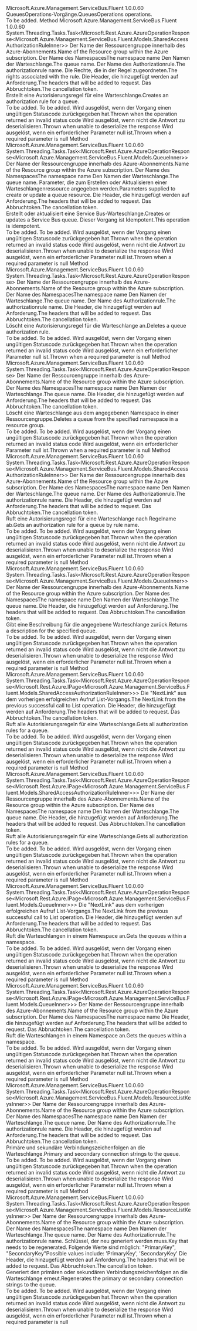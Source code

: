 <Type Name="IQueuesOperations" FullName="Microsoft.Azure.Management.ServiceBus.Fluent.IQueuesOperations">
  <TypeSignature Language="C#" Value="public interface IQueuesOperations" />
  <TypeSignature Language="ILAsm" Value=".class public interface auto ansi abstract IQueuesOperations" />
  <TypeSignature Language="DocId" Value="T:Microsoft.Azure.Management.ServiceBus.Fluent.IQueuesOperations" />
  <TypeSignature Language="VB.NET" Value="Public Interface IQueuesOperations" />
  <TypeSignature Language="F#" Value="type IQueuesOperations = interface" />
  <AssemblyInfo>
    <AssemblyName>Microsoft.Azure.Management.ServiceBus.Fluent</AssemblyName>
    <AssemblyVersion>1.0.0.60</AssemblyVersion>
  </AssemblyInfo>
  <Interfaces />
  <Docs>
    <summary>
            <span data-ttu-id="90885-101">QueuesOperations-Vorgänge.</span><span class="sxs-lookup"><span data-stu-id="90885-101">QueuesOperations operations.</span></span>
            </summary>
    <remarks>To be added.</remarks>
  </Docs>
  <Members>
    <Member MemberName="CreateOrUpdateAuthorizationRuleWithHttpMessagesAsync">
      <MemberSignature Language="C#" Value="public System.Threading.Tasks.Task&lt;Microsoft.Rest.Azure.AzureOperationResponse&lt;Microsoft.Azure.Management.ServiceBus.Fluent.Models.SharedAccessAuthorizationRuleInner&gt;&gt; CreateOrUpdateAuthorizationRuleWithHttpMessagesAsync (string resourceGroupName, string namespaceName, string queueName, string authorizationRuleName, System.Collections.Generic.IList&lt;Nullable&lt;Microsoft.Azure.Management.ServiceBus.Fluent.Models.AccessRights&gt;&gt; rights, System.Collections.Generic.Dictionary&lt;string,System.Collections.Generic.List&lt;string&gt;&gt; customHeaders = null, System.Threading.CancellationToken cancellationToken = null);" />
      <MemberSignature Language="ILAsm" Value=".method public hidebysig newslot virtual instance class System.Threading.Tasks.Task`1&lt;class Microsoft.Rest.Azure.AzureOperationResponse`1&lt;class Microsoft.Azure.Management.ServiceBus.Fluent.Models.SharedAccessAuthorizationRuleInner&gt;&gt; CreateOrUpdateAuthorizationRuleWithHttpMessagesAsync(string resourceGroupName, string namespaceName, string queueName, string authorizationRuleName, class System.Collections.Generic.IList`1&lt;valuetype System.Nullable`1&lt;valuetype Microsoft.Azure.Management.ServiceBus.Fluent.Models.AccessRights&gt;&gt; rights, class System.Collections.Generic.Dictionary`2&lt;string, class System.Collections.Generic.List`1&lt;string&gt;&gt; customHeaders, valuetype System.Threading.CancellationToken cancellationToken) cil managed" />
      <MemberSignature Language="DocId" Value="M:Microsoft.Azure.Management.ServiceBus.Fluent.IQueuesOperations.CreateOrUpdateAuthorizationRuleWithHttpMessagesAsync(System.String,System.String,System.String,System.String,System.Collections.Generic.IList{System.Nullable{Microsoft.Azure.Management.ServiceBus.Fluent.Models.AccessRights}},System.Collections.Generic.Dictionary{System.String,System.Collections.Generic.List{System.String}},System.Threading.CancellationToken)" />
      <MemberSignature Language="F#" Value="abstract member CreateOrUpdateAuthorizationRuleWithHttpMessagesAsync : string * string * string * string * System.Collections.Generic.IList&lt;Nullable&lt;Microsoft.Azure.Management.ServiceBus.Fluent.Models.AccessRights&gt;&gt; * System.Collections.Generic.Dictionary&lt;string, System.Collections.Generic.List&lt;string&gt;&gt; * System.Threading.CancellationToken -&gt; System.Threading.Tasks.Task&lt;Microsoft.Rest.Azure.AzureOperationResponse&lt;Microsoft.Azure.Management.ServiceBus.Fluent.Models.SharedAccessAuthorizationRuleInner&gt;&gt;" Usage="iQueuesOperations.CreateOrUpdateAuthorizationRuleWithHttpMessagesAsync (resourceGroupName, namespaceName, queueName, authorizationRuleName, rights, customHeaders, cancellationToken)" />
      <MemberType>Method</MemberType>
      <AssemblyInfo>
        <AssemblyName>Microsoft.Azure.Management.ServiceBus.Fluent</AssemblyName>
        <AssemblyVersion>1.0.0.60</AssemblyVersion>
      </AssemblyInfo>
      <ReturnValue>
        <ReturnType>System.Threading.Tasks.Task&lt;Microsoft.Rest.Azure.AzureOperationResponse&lt;Microsoft.Azure.Management.ServiceBus.Fluent.Models.SharedAccessAuthorizationRuleInner&gt;&gt;</ReturnType>
      </ReturnValue>
      <Parameters>
        <Parameter Name="resourceGroupName" Type="System.String" />
        <Parameter Name="namespaceName" Type="System.String" />
        <Parameter Name="queueName" Type="System.String" />
        <Parameter Name="authorizationRuleName" Type="System.String" />
        <Parameter Name="rights" Type="System.Collections.Generic.IList&lt;System.Nullable&lt;Microsoft.Azure.Management.ServiceBus.Fluent.Models.AccessRights&gt;&gt;" />
        <Parameter Name="customHeaders" Type="System.Collections.Generic.Dictionary&lt;System.String,System.Collections.Generic.List&lt;System.String&gt;&gt;" />
        <Parameter Name="cancellationToken" Type="System.Threading.CancellationToken" />
      </Parameters>
      <Docs>
        <param name="resourceGroupName">
            <span data-ttu-id="90885-102">Der Name der Ressourcengruppe innerhalb des Azure-Abonnements.</span><span class="sxs-lookup"><span data-stu-id="90885-102">Name of the Resource group within the Azure subscription.</span></span>
            </param>
        <param name="namespaceName">
            <span data-ttu-id="90885-103">Der Name des Namespaces</span><span class="sxs-lookup"><span data-stu-id="90885-103">The namespace name</span></span>
            </param>
        <param name="queueName">
            <span data-ttu-id="90885-104">Den Namen der Warteschlange.</span><span class="sxs-lookup"><span data-stu-id="90885-104">The queue name.</span></span>
            </param>
        <param name="authorizationRuleName">
            <span data-ttu-id="90885-105">Der Name des Authorizationrule.</span><span class="sxs-lookup"><span data-stu-id="90885-105">The authorizationrule name.</span></span>
            </param>
        <param name="rights">
            <span data-ttu-id="90885-106">Die Rechte, die in der Regel zugeordneten.</span><span class="sxs-lookup"><span data-stu-id="90885-106">The rights associated with the rule.</span></span>
            </param>
        <param name="customHeaders">
            <span data-ttu-id="90885-107">Die Header, die hinzugefügt werden auf Anforderung.</span><span class="sxs-lookup"><span data-stu-id="90885-107">The headers that will be added to request.</span></span>
            </param>
        <param name="cancellationToken">
            <span data-ttu-id="90885-108">Das Abbruchtoken.</span><span class="sxs-lookup"><span data-stu-id="90885-108">The cancellation token.</span></span>
            </param>
        <summary>
            <span data-ttu-id="90885-109">Erstellt eine Autorisierungsregel für eine Warteschlange.</span><span class="sxs-lookup"><span data-stu-id="90885-109">Creates an authorization rule for a queue.</span></span>
            </summary>
        <returns>To be added.</returns>
        <remarks>To be added.</remarks>
        <exception cref="T:Microsoft.Rest.Azure.CloudException">
            <span data-ttu-id="90885-110">Wird ausgelöst, wenn der Vorgang einen ungültigen Statuscode zurückgegeben hat.</span><span class="sxs-lookup"><span data-stu-id="90885-110">Thrown when the operation returned an invalid status code</span></span>
            </exception>
        <exception cref="T:Microsoft.Rest.SerializationException">
            <span data-ttu-id="90885-111">Wird ausgelöst, wenn nicht die Antwort zu deserialisieren.</span><span class="sxs-lookup"><span data-stu-id="90885-111">Thrown when unable to deserialize the response</span></span>
            </exception>
        <exception cref="T:Microsoft.Rest.ValidationException">
            <span data-ttu-id="90885-112">Wird ausgelöst, wenn ein erforderlicher Parameter null ist.</span><span class="sxs-lookup"><span data-stu-id="90885-112">Thrown when a required parameter is null</span></span>
            </exception>
      </Docs>
    </Member>
    <Member MemberName="CreateOrUpdateWithHttpMessagesAsync">
      <MemberSignature Language="C#" Value="public System.Threading.Tasks.Task&lt;Microsoft.Rest.Azure.AzureOperationResponse&lt;Microsoft.Azure.Management.ServiceBus.Fluent.Models.QueueInner&gt;&gt; CreateOrUpdateWithHttpMessagesAsync (string resourceGroupName, string namespaceName, string queueName, Microsoft.Azure.Management.ServiceBus.Fluent.Models.QueueInner parameters, System.Collections.Generic.Dictionary&lt;string,System.Collections.Generic.List&lt;string&gt;&gt; customHeaders = null, System.Threading.CancellationToken cancellationToken = null);" />
      <MemberSignature Language="ILAsm" Value=".method public hidebysig newslot virtual instance class System.Threading.Tasks.Task`1&lt;class Microsoft.Rest.Azure.AzureOperationResponse`1&lt;class Microsoft.Azure.Management.ServiceBus.Fluent.Models.QueueInner&gt;&gt; CreateOrUpdateWithHttpMessagesAsync(string resourceGroupName, string namespaceName, string queueName, class Microsoft.Azure.Management.ServiceBus.Fluent.Models.QueueInner parameters, class System.Collections.Generic.Dictionary`2&lt;string, class System.Collections.Generic.List`1&lt;string&gt;&gt; customHeaders, valuetype System.Threading.CancellationToken cancellationToken) cil managed" />
      <MemberSignature Language="DocId" Value="M:Microsoft.Azure.Management.ServiceBus.Fluent.IQueuesOperations.CreateOrUpdateWithHttpMessagesAsync(System.String,System.String,System.String,Microsoft.Azure.Management.ServiceBus.Fluent.Models.QueueInner,System.Collections.Generic.Dictionary{System.String,System.Collections.Generic.List{System.String}},System.Threading.CancellationToken)" />
      <MemberSignature Language="F#" Value="abstract member CreateOrUpdateWithHttpMessagesAsync : string * string * string * Microsoft.Azure.Management.ServiceBus.Fluent.Models.QueueInner * System.Collections.Generic.Dictionary&lt;string, System.Collections.Generic.List&lt;string&gt;&gt; * System.Threading.CancellationToken -&gt; System.Threading.Tasks.Task&lt;Microsoft.Rest.Azure.AzureOperationResponse&lt;Microsoft.Azure.Management.ServiceBus.Fluent.Models.QueueInner&gt;&gt;" Usage="iQueuesOperations.CreateOrUpdateWithHttpMessagesAsync (resourceGroupName, namespaceName, queueName, parameters, customHeaders, cancellationToken)" />
      <MemberType>Method</MemberType>
      <AssemblyInfo>
        <AssemblyName>Microsoft.Azure.Management.ServiceBus.Fluent</AssemblyName>
        <AssemblyVersion>1.0.0.60</AssemblyVersion>
      </AssemblyInfo>
      <ReturnValue>
        <ReturnType>System.Threading.Tasks.Task&lt;Microsoft.Rest.Azure.AzureOperationResponse&lt;Microsoft.Azure.Management.ServiceBus.Fluent.Models.QueueInner&gt;&gt;</ReturnType>
      </ReturnValue>
      <Parameters>
        <Parameter Name="resourceGroupName" Type="System.String" />
        <Parameter Name="namespaceName" Type="System.String" />
        <Parameter Name="queueName" Type="System.String" />
        <Parameter Name="parameters" Type="Microsoft.Azure.Management.ServiceBus.Fluent.Models.QueueInner" />
        <Parameter Name="customHeaders" Type="System.Collections.Generic.Dictionary&lt;System.String,System.Collections.Generic.List&lt;System.String&gt;&gt;" />
        <Parameter Name="cancellationToken" Type="System.Threading.CancellationToken" />
      </Parameters>
      <Docs>
        <param name="resourceGroupName">
            <span data-ttu-id="90885-113">Der Name der Ressourcengruppe innerhalb des Azure-Abonnements.</span><span class="sxs-lookup"><span data-stu-id="90885-113">Name of the Resource group within the Azure subscription.</span></span>
            </param>
        <param name="namespaceName">
            <span data-ttu-id="90885-114">Der Name des Namespaces</span><span class="sxs-lookup"><span data-stu-id="90885-114">The namespace name</span></span>
            </param>
        <param name="queueName">
            <span data-ttu-id="90885-115">Den Namen der Warteschlange.</span><span class="sxs-lookup"><span data-stu-id="90885-115">The queue name.</span></span>
            </param>
        <param name="parameters">
            <span data-ttu-id="90885-116">Parameter, die zum Erstellen oder Aktualisieren einer Warteschlangenressource angegeben werden.</span><span class="sxs-lookup"><span data-stu-id="90885-116">Parameters supplied to create or update a queue resource.</span></span>
            </param>
        <param name="customHeaders">
            <span data-ttu-id="90885-117">Die Header, die hinzugefügt werden auf Anforderung.</span><span class="sxs-lookup"><span data-stu-id="90885-117">The headers that will be added to request.</span></span>
            </param>
        <param name="cancellationToken">
            <span data-ttu-id="90885-118">Das Abbruchtoken.</span><span class="sxs-lookup"><span data-stu-id="90885-118">The cancellation token.</span></span>
            </param>
        <summary>
            <span data-ttu-id="90885-119">Erstellt oder aktualisiert eine Service Bus-Warteschlange.</span><span class="sxs-lookup"><span data-stu-id="90885-119">Creates or updates a Service Bus queue.</span></span> <span data-ttu-id="90885-120">Dieser Vorgang ist Idempotent.</span><span class="sxs-lookup"><span data-stu-id="90885-120">This operation is idempotent.</span></span>
            <see href="https://msdn.microsoft.com/en-us/library/azure/mt639395.aspx" /></summary>
        <returns>To be added.</returns>
        <remarks>To be added.</remarks>
        <exception cref="T:Microsoft.Rest.Azure.CloudException">
            <span data-ttu-id="90885-121">Wird ausgelöst, wenn der Vorgang einen ungültigen Statuscode zurückgegeben hat.</span><span class="sxs-lookup"><span data-stu-id="90885-121">Thrown when the operation returned an invalid status code</span></span>
            </exception>
        <exception cref="T:Microsoft.Rest.SerializationException">
            <span data-ttu-id="90885-122">Wird ausgelöst, wenn nicht die Antwort zu deserialisieren.</span><span class="sxs-lookup"><span data-stu-id="90885-122">Thrown when unable to deserialize the response</span></span>
            </exception>
        <exception cref="T:Microsoft.Rest.ValidationException">
            <span data-ttu-id="90885-123">Wird ausgelöst, wenn ein erforderlicher Parameter null ist.</span><span class="sxs-lookup"><span data-stu-id="90885-123">Thrown when a required parameter is null</span></span>
            </exception>
      </Docs>
    </Member>
    <Member MemberName="DeleteAuthorizationRuleWithHttpMessagesAsync">
      <MemberSignature Language="C#" Value="public System.Threading.Tasks.Task&lt;Microsoft.Rest.Azure.AzureOperationResponse&gt; DeleteAuthorizationRuleWithHttpMessagesAsync (string resourceGroupName, string namespaceName, string queueName, string authorizationRuleName, System.Collections.Generic.Dictionary&lt;string,System.Collections.Generic.List&lt;string&gt;&gt; customHeaders = null, System.Threading.CancellationToken cancellationToken = null);" />
      <MemberSignature Language="ILAsm" Value=".method public hidebysig newslot virtual instance class System.Threading.Tasks.Task`1&lt;class Microsoft.Rest.Azure.AzureOperationResponse&gt; DeleteAuthorizationRuleWithHttpMessagesAsync(string resourceGroupName, string namespaceName, string queueName, string authorizationRuleName, class System.Collections.Generic.Dictionary`2&lt;string, class System.Collections.Generic.List`1&lt;string&gt;&gt; customHeaders, valuetype System.Threading.CancellationToken cancellationToken) cil managed" />
      <MemberSignature Language="DocId" Value="M:Microsoft.Azure.Management.ServiceBus.Fluent.IQueuesOperations.DeleteAuthorizationRuleWithHttpMessagesAsync(System.String,System.String,System.String,System.String,System.Collections.Generic.Dictionary{System.String,System.Collections.Generic.List{System.String}},System.Threading.CancellationToken)" />
      <MemberSignature Language="F#" Value="abstract member DeleteAuthorizationRuleWithHttpMessagesAsync : string * string * string * string * System.Collections.Generic.Dictionary&lt;string, System.Collections.Generic.List&lt;string&gt;&gt; * System.Threading.CancellationToken -&gt; System.Threading.Tasks.Task&lt;Microsoft.Rest.Azure.AzureOperationResponse&gt;" Usage="iQueuesOperations.DeleteAuthorizationRuleWithHttpMessagesAsync (resourceGroupName, namespaceName, queueName, authorizationRuleName, customHeaders, cancellationToken)" />
      <MemberType>Method</MemberType>
      <AssemblyInfo>
        <AssemblyName>Microsoft.Azure.Management.ServiceBus.Fluent</AssemblyName>
        <AssemblyVersion>1.0.0.60</AssemblyVersion>
      </AssemblyInfo>
      <ReturnValue>
        <ReturnType>System.Threading.Tasks.Task&lt;Microsoft.Rest.Azure.AzureOperationResponse&gt;</ReturnType>
      </ReturnValue>
      <Parameters>
        <Parameter Name="resourceGroupName" Type="System.String" />
        <Parameter Name="namespaceName" Type="System.String" />
        <Parameter Name="queueName" Type="System.String" />
        <Parameter Name="authorizationRuleName" Type="System.String" />
        <Parameter Name="customHeaders" Type="System.Collections.Generic.Dictionary&lt;System.String,System.Collections.Generic.List&lt;System.String&gt;&gt;" />
        <Parameter Name="cancellationToken" Type="System.Threading.CancellationToken" />
      </Parameters>
      <Docs>
        <param name="resourceGroupName">
            <span data-ttu-id="90885-124">Der Name der Ressourcengruppe innerhalb des Azure-Abonnements.</span><span class="sxs-lookup"><span data-stu-id="90885-124">Name of the Resource group within the Azure subscription.</span></span>
            </param>
        <param name="namespaceName">
            <span data-ttu-id="90885-125">Der Name des Namespaces</span><span class="sxs-lookup"><span data-stu-id="90885-125">The namespace name</span></span>
            </param>
        <param name="queueName">
            <span data-ttu-id="90885-126">Den Namen der Warteschlange.</span><span class="sxs-lookup"><span data-stu-id="90885-126">The queue name.</span></span>
            </param>
        <param name="authorizationRuleName">
            <span data-ttu-id="90885-127">Der Name des Authorizationrule.</span><span class="sxs-lookup"><span data-stu-id="90885-127">The authorizationrule name.</span></span>
            </param>
        <param name="customHeaders">
            <span data-ttu-id="90885-128">Die Header, die hinzugefügt werden auf Anforderung.</span><span class="sxs-lookup"><span data-stu-id="90885-128">The headers that will be added to request.</span></span>
            </param>
        <param name="cancellationToken">
            <span data-ttu-id="90885-129">Das Abbruchtoken.</span><span class="sxs-lookup"><span data-stu-id="90885-129">The cancellation token.</span></span>
            </param>
        <summary>
            <span data-ttu-id="90885-130">Löscht eine Autorisierungsregel für die Warteschlange an.</span><span class="sxs-lookup"><span data-stu-id="90885-130">Deletes a queue authorization rule.</span></span>
            <see href="https://msdn.microsoft.com/en-us/library/azure/mt705609.aspx" /></summary>
        <returns>To be added.</returns>
        <remarks>To be added.</remarks>
        <exception cref="T:Microsoft.Rest.Azure.CloudException">
            <span data-ttu-id="90885-131">Wird ausgelöst, wenn der Vorgang einen ungültigen Statuscode zurückgegeben hat.</span><span class="sxs-lookup"><span data-stu-id="90885-131">Thrown when the operation returned an invalid status code</span></span>
            </exception>
        <exception cref="T:Microsoft.Rest.ValidationException">
            <span data-ttu-id="90885-132">Wird ausgelöst, wenn ein erforderlicher Parameter null ist.</span><span class="sxs-lookup"><span data-stu-id="90885-132">Thrown when a required parameter is null</span></span>
            </exception>
      </Docs>
    </Member>
    <Member MemberName="DeleteWithHttpMessagesAsync">
      <MemberSignature Language="C#" Value="public System.Threading.Tasks.Task&lt;Microsoft.Rest.Azure.AzureOperationResponse&gt; DeleteWithHttpMessagesAsync (string resourceGroupName, string namespaceName, string queueName, System.Collections.Generic.Dictionary&lt;string,System.Collections.Generic.List&lt;string&gt;&gt; customHeaders = null, System.Threading.CancellationToken cancellationToken = null);" />
      <MemberSignature Language="ILAsm" Value=".method public hidebysig newslot virtual instance class System.Threading.Tasks.Task`1&lt;class Microsoft.Rest.Azure.AzureOperationResponse&gt; DeleteWithHttpMessagesAsync(string resourceGroupName, string namespaceName, string queueName, class System.Collections.Generic.Dictionary`2&lt;string, class System.Collections.Generic.List`1&lt;string&gt;&gt; customHeaders, valuetype System.Threading.CancellationToken cancellationToken) cil managed" />
      <MemberSignature Language="DocId" Value="M:Microsoft.Azure.Management.ServiceBus.Fluent.IQueuesOperations.DeleteWithHttpMessagesAsync(System.String,System.String,System.String,System.Collections.Generic.Dictionary{System.String,System.Collections.Generic.List{System.String}},System.Threading.CancellationToken)" />
      <MemberSignature Language="F#" Value="abstract member DeleteWithHttpMessagesAsync : string * string * string * System.Collections.Generic.Dictionary&lt;string, System.Collections.Generic.List&lt;string&gt;&gt; * System.Threading.CancellationToken -&gt; System.Threading.Tasks.Task&lt;Microsoft.Rest.Azure.AzureOperationResponse&gt;" Usage="iQueuesOperations.DeleteWithHttpMessagesAsync (resourceGroupName, namespaceName, queueName, customHeaders, cancellationToken)" />
      <MemberType>Method</MemberType>
      <AssemblyInfo>
        <AssemblyName>Microsoft.Azure.Management.ServiceBus.Fluent</AssemblyName>
        <AssemblyVersion>1.0.0.60</AssemblyVersion>
      </AssemblyInfo>
      <ReturnValue>
        <ReturnType>System.Threading.Tasks.Task&lt;Microsoft.Rest.Azure.AzureOperationResponse&gt;</ReturnType>
      </ReturnValue>
      <Parameters>
        <Parameter Name="resourceGroupName" Type="System.String" />
        <Parameter Name="namespaceName" Type="System.String" />
        <Parameter Name="queueName" Type="System.String" />
        <Parameter Name="customHeaders" Type="System.Collections.Generic.Dictionary&lt;System.String,System.Collections.Generic.List&lt;System.String&gt;&gt;" />
        <Parameter Name="cancellationToken" Type="System.Threading.CancellationToken" />
      </Parameters>
      <Docs>
        <param name="resourceGroupName">
            <span data-ttu-id="90885-133">Der Name der Ressourcengruppe innerhalb des Azure-Abonnements.</span><span class="sxs-lookup"><span data-stu-id="90885-133">Name of the Resource group within the Azure subscription.</span></span>
            </param>
        <param name="namespaceName">
            <span data-ttu-id="90885-134">Der Name des Namespaces</span><span class="sxs-lookup"><span data-stu-id="90885-134">The namespace name</span></span>
            </param>
        <param name="queueName">
            <span data-ttu-id="90885-135">Den Namen der Warteschlange.</span><span class="sxs-lookup"><span data-stu-id="90885-135">The queue name.</span></span>
            </param>
        <param name="customHeaders">
            <span data-ttu-id="90885-136">Die Header, die hinzugefügt werden auf Anforderung.</span><span class="sxs-lookup"><span data-stu-id="90885-136">The headers that will be added to request.</span></span>
            </param>
        <param name="cancellationToken">
            <span data-ttu-id="90885-137">Das Abbruchtoken.</span><span class="sxs-lookup"><span data-stu-id="90885-137">The cancellation token.</span></span>
            </param>
        <summary>
            <span data-ttu-id="90885-138">Löscht eine Warteschlange aus dem angegebenen Namespace in einer Ressourcengruppe.</span><span class="sxs-lookup"><span data-stu-id="90885-138">Deletes a queue from the specified namespace in a resource group.</span></span>
            <see href="https://msdn.microsoft.com/en-us/library/azure/mt639411.aspx" /></summary>
        <returns>To be added.</returns>
        <remarks>To be added.</remarks>
        <exception cref="T:Microsoft.Rest.Azure.CloudException">
            <span data-ttu-id="90885-139">Wird ausgelöst, wenn der Vorgang einen ungültigen Statuscode zurückgegeben hat.</span><span class="sxs-lookup"><span data-stu-id="90885-139">Thrown when the operation returned an invalid status code</span></span>
            </exception>
        <exception cref="T:Microsoft.Rest.ValidationException">
            <span data-ttu-id="90885-140">Wird ausgelöst, wenn ein erforderlicher Parameter null ist.</span><span class="sxs-lookup"><span data-stu-id="90885-140">Thrown when a required parameter is null</span></span>
            </exception>
      </Docs>
    </Member>
    <Member MemberName="GetAuthorizationRuleWithHttpMessagesAsync">
      <MemberSignature Language="C#" Value="public System.Threading.Tasks.Task&lt;Microsoft.Rest.Azure.AzureOperationResponse&lt;Microsoft.Azure.Management.ServiceBus.Fluent.Models.SharedAccessAuthorizationRuleInner&gt;&gt; GetAuthorizationRuleWithHttpMessagesAsync (string resourceGroupName, string namespaceName, string queueName, string authorizationRuleName, System.Collections.Generic.Dictionary&lt;string,System.Collections.Generic.List&lt;string&gt;&gt; customHeaders = null, System.Threading.CancellationToken cancellationToken = null);" />
      <MemberSignature Language="ILAsm" Value=".method public hidebysig newslot virtual instance class System.Threading.Tasks.Task`1&lt;class Microsoft.Rest.Azure.AzureOperationResponse`1&lt;class Microsoft.Azure.Management.ServiceBus.Fluent.Models.SharedAccessAuthorizationRuleInner&gt;&gt; GetAuthorizationRuleWithHttpMessagesAsync(string resourceGroupName, string namespaceName, string queueName, string authorizationRuleName, class System.Collections.Generic.Dictionary`2&lt;string, class System.Collections.Generic.List`1&lt;string&gt;&gt; customHeaders, valuetype System.Threading.CancellationToken cancellationToken) cil managed" />
      <MemberSignature Language="DocId" Value="M:Microsoft.Azure.Management.ServiceBus.Fluent.IQueuesOperations.GetAuthorizationRuleWithHttpMessagesAsync(System.String,System.String,System.String,System.String,System.Collections.Generic.Dictionary{System.String,System.Collections.Generic.List{System.String}},System.Threading.CancellationToken)" />
      <MemberSignature Language="F#" Value="abstract member GetAuthorizationRuleWithHttpMessagesAsync : string * string * string * string * System.Collections.Generic.Dictionary&lt;string, System.Collections.Generic.List&lt;string&gt;&gt; * System.Threading.CancellationToken -&gt; System.Threading.Tasks.Task&lt;Microsoft.Rest.Azure.AzureOperationResponse&lt;Microsoft.Azure.Management.ServiceBus.Fluent.Models.SharedAccessAuthorizationRuleInner&gt;&gt;" Usage="iQueuesOperations.GetAuthorizationRuleWithHttpMessagesAsync (resourceGroupName, namespaceName, queueName, authorizationRuleName, customHeaders, cancellationToken)" />
      <MemberType>Method</MemberType>
      <AssemblyInfo>
        <AssemblyName>Microsoft.Azure.Management.ServiceBus.Fluent</AssemblyName>
        <AssemblyVersion>1.0.0.60</AssemblyVersion>
      </AssemblyInfo>
      <ReturnValue>
        <ReturnType>System.Threading.Tasks.Task&lt;Microsoft.Rest.Azure.AzureOperationResponse&lt;Microsoft.Azure.Management.ServiceBus.Fluent.Models.SharedAccessAuthorizationRuleInner&gt;&gt;</ReturnType>
      </ReturnValue>
      <Parameters>
        <Parameter Name="resourceGroupName" Type="System.String" />
        <Parameter Name="namespaceName" Type="System.String" />
        <Parameter Name="queueName" Type="System.String" />
        <Parameter Name="authorizationRuleName" Type="System.String" />
        <Parameter Name="customHeaders" Type="System.Collections.Generic.Dictionary&lt;System.String,System.Collections.Generic.List&lt;System.String&gt;&gt;" />
        <Parameter Name="cancellationToken" Type="System.Threading.CancellationToken" />
      </Parameters>
      <Docs>
        <param name="resourceGroupName">
            <span data-ttu-id="90885-141">Der Name der Ressourcengruppe innerhalb des Azure-Abonnements.</span><span class="sxs-lookup"><span data-stu-id="90885-141">Name of the Resource group within the Azure subscription.</span></span>
            </param>
        <param name="namespaceName">
            <span data-ttu-id="90885-142">Der Name des Namespaces</span><span class="sxs-lookup"><span data-stu-id="90885-142">The namespace name</span></span>
            </param>
        <param name="queueName">
            <span data-ttu-id="90885-143">Den Namen der Warteschlange.</span><span class="sxs-lookup"><span data-stu-id="90885-143">The queue name.</span></span>
            </param>
        <param name="authorizationRuleName">
            <span data-ttu-id="90885-144">Der Name des Authorizationrule.</span><span class="sxs-lookup"><span data-stu-id="90885-144">The authorizationrule name.</span></span>
            </param>
        <param name="customHeaders">
            <span data-ttu-id="90885-145">Die Header, die hinzugefügt werden auf Anforderung.</span><span class="sxs-lookup"><span data-stu-id="90885-145">The headers that will be added to request.</span></span>
            </param>
        <param name="cancellationToken">
            <span data-ttu-id="90885-146">Das Abbruchtoken.</span><span class="sxs-lookup"><span data-stu-id="90885-146">The cancellation token.</span></span>
            </param>
        <summary>
            <span data-ttu-id="90885-147">Ruft eine Autorisierungsregel für eine Warteschlange nach Regelname ab.</span><span class="sxs-lookup"><span data-stu-id="90885-147">Gets an authorization rule for a queue by rule name.</span></span>
            <see href="https://msdn.microsoft.com/en-us/library/azure/mt705611.aspx" /></summary>
        <returns>To be added.</returns>
        <remarks>To be added.</remarks>
        <exception cref="T:Microsoft.Rest.Azure.CloudException">
            <span data-ttu-id="90885-148">Wird ausgelöst, wenn der Vorgang einen ungültigen Statuscode zurückgegeben hat.</span><span class="sxs-lookup"><span data-stu-id="90885-148">Thrown when the operation returned an invalid status code</span></span>
            </exception>
        <exception cref="T:Microsoft.Rest.SerializationException">
            <span data-ttu-id="90885-149">Wird ausgelöst, wenn nicht die Antwort zu deserialisieren.</span><span class="sxs-lookup"><span data-stu-id="90885-149">Thrown when unable to deserialize the response</span></span>
            </exception>
        <exception cref="T:Microsoft.Rest.ValidationException">
            <span data-ttu-id="90885-150">Wird ausgelöst, wenn ein erforderlicher Parameter null ist.</span><span class="sxs-lookup"><span data-stu-id="90885-150">Thrown when a required parameter is null</span></span>
            </exception>
      </Docs>
    </Member>
    <Member MemberName="GetWithHttpMessagesAsync">
      <MemberSignature Language="C#" Value="public System.Threading.Tasks.Task&lt;Microsoft.Rest.Azure.AzureOperationResponse&lt;Microsoft.Azure.Management.ServiceBus.Fluent.Models.QueueInner&gt;&gt; GetWithHttpMessagesAsync (string resourceGroupName, string namespaceName, string queueName, System.Collections.Generic.Dictionary&lt;string,System.Collections.Generic.List&lt;string&gt;&gt; customHeaders = null, System.Threading.CancellationToken cancellationToken = null);" />
      <MemberSignature Language="ILAsm" Value=".method public hidebysig newslot virtual instance class System.Threading.Tasks.Task`1&lt;class Microsoft.Rest.Azure.AzureOperationResponse`1&lt;class Microsoft.Azure.Management.ServiceBus.Fluent.Models.QueueInner&gt;&gt; GetWithHttpMessagesAsync(string resourceGroupName, string namespaceName, string queueName, class System.Collections.Generic.Dictionary`2&lt;string, class System.Collections.Generic.List`1&lt;string&gt;&gt; customHeaders, valuetype System.Threading.CancellationToken cancellationToken) cil managed" />
      <MemberSignature Language="DocId" Value="M:Microsoft.Azure.Management.ServiceBus.Fluent.IQueuesOperations.GetWithHttpMessagesAsync(System.String,System.String,System.String,System.Collections.Generic.Dictionary{System.String,System.Collections.Generic.List{System.String}},System.Threading.CancellationToken)" />
      <MemberSignature Language="F#" Value="abstract member GetWithHttpMessagesAsync : string * string * string * System.Collections.Generic.Dictionary&lt;string, System.Collections.Generic.List&lt;string&gt;&gt; * System.Threading.CancellationToken -&gt; System.Threading.Tasks.Task&lt;Microsoft.Rest.Azure.AzureOperationResponse&lt;Microsoft.Azure.Management.ServiceBus.Fluent.Models.QueueInner&gt;&gt;" Usage="iQueuesOperations.GetWithHttpMessagesAsync (resourceGroupName, namespaceName, queueName, customHeaders, cancellationToken)" />
      <MemberType>Method</MemberType>
      <AssemblyInfo>
        <AssemblyName>Microsoft.Azure.Management.ServiceBus.Fluent</AssemblyName>
        <AssemblyVersion>1.0.0.60</AssemblyVersion>
      </AssemblyInfo>
      <ReturnValue>
        <ReturnType>System.Threading.Tasks.Task&lt;Microsoft.Rest.Azure.AzureOperationResponse&lt;Microsoft.Azure.Management.ServiceBus.Fluent.Models.QueueInner&gt;&gt;</ReturnType>
      </ReturnValue>
      <Parameters>
        <Parameter Name="resourceGroupName" Type="System.String" />
        <Parameter Name="namespaceName" Type="System.String" />
        <Parameter Name="queueName" Type="System.String" />
        <Parameter Name="customHeaders" Type="System.Collections.Generic.Dictionary&lt;System.String,System.Collections.Generic.List&lt;System.String&gt;&gt;" />
        <Parameter Name="cancellationToken" Type="System.Threading.CancellationToken" />
      </Parameters>
      <Docs>
        <param name="resourceGroupName">
            <span data-ttu-id="90885-151">Der Name der Ressourcengruppe innerhalb des Azure-Abonnements.</span><span class="sxs-lookup"><span data-stu-id="90885-151">Name of the Resource group within the Azure subscription.</span></span>
            </param>
        <param name="namespaceName">
            <span data-ttu-id="90885-152">Der Name des Namespaces</span><span class="sxs-lookup"><span data-stu-id="90885-152">The namespace name</span></span>
            </param>
        <param name="queueName">
            <span data-ttu-id="90885-153">Den Namen der Warteschlange.</span><span class="sxs-lookup"><span data-stu-id="90885-153">The queue name.</span></span>
            </param>
        <param name="customHeaders">
            <span data-ttu-id="90885-154">Die Header, die hinzugefügt werden auf Anforderung.</span><span class="sxs-lookup"><span data-stu-id="90885-154">The headers that will be added to request.</span></span>
            </param>
        <param name="cancellationToken">
            <span data-ttu-id="90885-155">Das Abbruchtoken.</span><span class="sxs-lookup"><span data-stu-id="90885-155">The cancellation token.</span></span>
            </param>
        <summary>
            <span data-ttu-id="90885-156">Gibt eine Beschreibung für die angegebene Warteschlange zurück.</span><span class="sxs-lookup"><span data-stu-id="90885-156">Returns a description for the specified queue.</span></span>
            <see href="https://msdn.microsoft.com/en-us/library/azure/mt639380.aspx" /></summary>
        <returns>To be added.</returns>
        <remarks>To be added.</remarks>
        <exception cref="T:Microsoft.Rest.Azure.CloudException">
            <span data-ttu-id="90885-157">Wird ausgelöst, wenn der Vorgang einen ungültigen Statuscode zurückgegeben hat.</span><span class="sxs-lookup"><span data-stu-id="90885-157">Thrown when the operation returned an invalid status code</span></span>
            </exception>
        <exception cref="T:Microsoft.Rest.SerializationException">
            <span data-ttu-id="90885-158">Wird ausgelöst, wenn nicht die Antwort zu deserialisieren.</span><span class="sxs-lookup"><span data-stu-id="90885-158">Thrown when unable to deserialize the response</span></span>
            </exception>
        <exception cref="T:Microsoft.Rest.ValidationException">
            <span data-ttu-id="90885-159">Wird ausgelöst, wenn ein erforderlicher Parameter null ist.</span><span class="sxs-lookup"><span data-stu-id="90885-159">Thrown when a required parameter is null</span></span>
            </exception>
      </Docs>
    </Member>
    <Member MemberName="ListAuthorizationRulesNextWithHttpMessagesAsync">
      <MemberSignature Language="C#" Value="public System.Threading.Tasks.Task&lt;Microsoft.Rest.Azure.AzureOperationResponse&lt;Microsoft.Rest.Azure.IPage&lt;Microsoft.Azure.Management.ServiceBus.Fluent.Models.SharedAccessAuthorizationRuleInner&gt;&gt;&gt; ListAuthorizationRulesNextWithHttpMessagesAsync (string nextPageLink, System.Collections.Generic.Dictionary&lt;string,System.Collections.Generic.List&lt;string&gt;&gt; customHeaders = null, System.Threading.CancellationToken cancellationToken = null);" />
      <MemberSignature Language="ILAsm" Value=".method public hidebysig newslot virtual instance class System.Threading.Tasks.Task`1&lt;class Microsoft.Rest.Azure.AzureOperationResponse`1&lt;class Microsoft.Rest.Azure.IPage`1&lt;class Microsoft.Azure.Management.ServiceBus.Fluent.Models.SharedAccessAuthorizationRuleInner&gt;&gt;&gt; ListAuthorizationRulesNextWithHttpMessagesAsync(string nextPageLink, class System.Collections.Generic.Dictionary`2&lt;string, class System.Collections.Generic.List`1&lt;string&gt;&gt; customHeaders, valuetype System.Threading.CancellationToken cancellationToken) cil managed" />
      <MemberSignature Language="DocId" Value="M:Microsoft.Azure.Management.ServiceBus.Fluent.IQueuesOperations.ListAuthorizationRulesNextWithHttpMessagesAsync(System.String,System.Collections.Generic.Dictionary{System.String,System.Collections.Generic.List{System.String}},System.Threading.CancellationToken)" />
      <MemberSignature Language="F#" Value="abstract member ListAuthorizationRulesNextWithHttpMessagesAsync : string * System.Collections.Generic.Dictionary&lt;string, System.Collections.Generic.List&lt;string&gt;&gt; * System.Threading.CancellationToken -&gt; System.Threading.Tasks.Task&lt;Microsoft.Rest.Azure.AzureOperationResponse&lt;Microsoft.Rest.Azure.IPage&lt;Microsoft.Azure.Management.ServiceBus.Fluent.Models.SharedAccessAuthorizationRuleInner&gt;&gt;&gt;" Usage="iQueuesOperations.ListAuthorizationRulesNextWithHttpMessagesAsync (nextPageLink, customHeaders, cancellationToken)" />
      <MemberType>Method</MemberType>
      <AssemblyInfo>
        <AssemblyName>Microsoft.Azure.Management.ServiceBus.Fluent</AssemblyName>
        <AssemblyVersion>1.0.0.60</AssemblyVersion>
      </AssemblyInfo>
      <ReturnValue>
        <ReturnType>System.Threading.Tasks.Task&lt;Microsoft.Rest.Azure.AzureOperationResponse&lt;Microsoft.Rest.Azure.IPage&lt;Microsoft.Azure.Management.ServiceBus.Fluent.Models.SharedAccessAuthorizationRuleInner&gt;&gt;&gt;</ReturnType>
      </ReturnValue>
      <Parameters>
        <Parameter Name="nextPageLink" Type="System.String" />
        <Parameter Name="customHeaders" Type="System.Collections.Generic.Dictionary&lt;System.String,System.Collections.Generic.List&lt;System.String&gt;&gt;" />
        <Parameter Name="cancellationToken" Type="System.Threading.CancellationToken" />
      </Parameters>
      <Docs>
        <param name="nextPageLink">
            <span data-ttu-id="90885-160">Die "NextLink" aus dem vorherigen erfolgreichen Aufruf List-Vorgangs.</span><span class="sxs-lookup"><span data-stu-id="90885-160">The NextLink from the previous successful call to List operation.</span></span>
            </param>
        <param name="customHeaders">
            <span data-ttu-id="90885-161">Die Header, die hinzugefügt werden auf Anforderung.</span><span class="sxs-lookup"><span data-stu-id="90885-161">The headers that will be added to request.</span></span>
            </param>
        <param name="cancellationToken">
            <span data-ttu-id="90885-162">Das Abbruchtoken.</span><span class="sxs-lookup"><span data-stu-id="90885-162">The cancellation token.</span></span>
            </param>
        <summary>
            <span data-ttu-id="90885-163">Ruft alle Autorisierungsregeln für eine Warteschlange.</span><span class="sxs-lookup"><span data-stu-id="90885-163">Gets all authorization rules for a queue.</span></span>
            <see href="https://msdn.microsoft.com/en-us/library/azure/mt705607.aspx" /></summary>
        <returns>To be added.</returns>
        <remarks>To be added.</remarks>
        <exception cref="T:Microsoft.Rest.Azure.CloudException">
            <span data-ttu-id="90885-164">Wird ausgelöst, wenn der Vorgang einen ungültigen Statuscode zurückgegeben hat.</span><span class="sxs-lookup"><span data-stu-id="90885-164">Thrown when the operation returned an invalid status code</span></span>
            </exception>
        <exception cref="T:Microsoft.Rest.SerializationException">
            <span data-ttu-id="90885-165">Wird ausgelöst, wenn nicht die Antwort zu deserialisieren.</span><span class="sxs-lookup"><span data-stu-id="90885-165">Thrown when unable to deserialize the response</span></span>
            </exception>
        <exception cref="T:Microsoft.Rest.ValidationException">
            <span data-ttu-id="90885-166">Wird ausgelöst, wenn ein erforderlicher Parameter null ist.</span><span class="sxs-lookup"><span data-stu-id="90885-166">Thrown when a required parameter is null</span></span>
            </exception>
      </Docs>
    </Member>
    <Member MemberName="ListAuthorizationRulesWithHttpMessagesAsync">
      <MemberSignature Language="C#" Value="public System.Threading.Tasks.Task&lt;Microsoft.Rest.Azure.AzureOperationResponse&lt;Microsoft.Rest.Azure.IPage&lt;Microsoft.Azure.Management.ServiceBus.Fluent.Models.SharedAccessAuthorizationRuleInner&gt;&gt;&gt; ListAuthorizationRulesWithHttpMessagesAsync (string resourceGroupName, string namespaceName, string queueName, System.Collections.Generic.Dictionary&lt;string,System.Collections.Generic.List&lt;string&gt;&gt; customHeaders = null, System.Threading.CancellationToken cancellationToken = null);" />
      <MemberSignature Language="ILAsm" Value=".method public hidebysig newslot virtual instance class System.Threading.Tasks.Task`1&lt;class Microsoft.Rest.Azure.AzureOperationResponse`1&lt;class Microsoft.Rest.Azure.IPage`1&lt;class Microsoft.Azure.Management.ServiceBus.Fluent.Models.SharedAccessAuthorizationRuleInner&gt;&gt;&gt; ListAuthorizationRulesWithHttpMessagesAsync(string resourceGroupName, string namespaceName, string queueName, class System.Collections.Generic.Dictionary`2&lt;string, class System.Collections.Generic.List`1&lt;string&gt;&gt; customHeaders, valuetype System.Threading.CancellationToken cancellationToken) cil managed" />
      <MemberSignature Language="DocId" Value="M:Microsoft.Azure.Management.ServiceBus.Fluent.IQueuesOperations.ListAuthorizationRulesWithHttpMessagesAsync(System.String,System.String,System.String,System.Collections.Generic.Dictionary{System.String,System.Collections.Generic.List{System.String}},System.Threading.CancellationToken)" />
      <MemberSignature Language="F#" Value="abstract member ListAuthorizationRulesWithHttpMessagesAsync : string * string * string * System.Collections.Generic.Dictionary&lt;string, System.Collections.Generic.List&lt;string&gt;&gt; * System.Threading.CancellationToken -&gt; System.Threading.Tasks.Task&lt;Microsoft.Rest.Azure.AzureOperationResponse&lt;Microsoft.Rest.Azure.IPage&lt;Microsoft.Azure.Management.ServiceBus.Fluent.Models.SharedAccessAuthorizationRuleInner&gt;&gt;&gt;" Usage="iQueuesOperations.ListAuthorizationRulesWithHttpMessagesAsync (resourceGroupName, namespaceName, queueName, customHeaders, cancellationToken)" />
      <MemberType>Method</MemberType>
      <AssemblyInfo>
        <AssemblyName>Microsoft.Azure.Management.ServiceBus.Fluent</AssemblyName>
        <AssemblyVersion>1.0.0.60</AssemblyVersion>
      </AssemblyInfo>
      <ReturnValue>
        <ReturnType>System.Threading.Tasks.Task&lt;Microsoft.Rest.Azure.AzureOperationResponse&lt;Microsoft.Rest.Azure.IPage&lt;Microsoft.Azure.Management.ServiceBus.Fluent.Models.SharedAccessAuthorizationRuleInner&gt;&gt;&gt;</ReturnType>
      </ReturnValue>
      <Parameters>
        <Parameter Name="resourceGroupName" Type="System.String" />
        <Parameter Name="namespaceName" Type="System.String" />
        <Parameter Name="queueName" Type="System.String" />
        <Parameter Name="customHeaders" Type="System.Collections.Generic.Dictionary&lt;System.String,System.Collections.Generic.List&lt;System.String&gt;&gt;" />
        <Parameter Name="cancellationToken" Type="System.Threading.CancellationToken" />
      </Parameters>
      <Docs>
        <param name="resourceGroupName">
            <span data-ttu-id="90885-167">Der Name der Ressourcengruppe innerhalb des Azure-Abonnements.</span><span class="sxs-lookup"><span data-stu-id="90885-167">Name of the Resource group within the Azure subscription.</span></span>
            </param>
        <param name="namespaceName">
            <span data-ttu-id="90885-168">Der Name des Namespaces</span><span class="sxs-lookup"><span data-stu-id="90885-168">The namespace name</span></span>
            </param>
        <param name="queueName">
            <span data-ttu-id="90885-169">Den Namen der Warteschlange.</span><span class="sxs-lookup"><span data-stu-id="90885-169">The queue name.</span></span>
            </param>
        <param name="customHeaders">
            <span data-ttu-id="90885-170">Die Header, die hinzugefügt werden auf Anforderung.</span><span class="sxs-lookup"><span data-stu-id="90885-170">The headers that will be added to request.</span></span>
            </param>
        <param name="cancellationToken">
            <span data-ttu-id="90885-171">Das Abbruchtoken.</span><span class="sxs-lookup"><span data-stu-id="90885-171">The cancellation token.</span></span>
            </param>
        <summary>
            <span data-ttu-id="90885-172">Ruft alle Autorisierungsregeln für eine Warteschlange.</span><span class="sxs-lookup"><span data-stu-id="90885-172">Gets all authorization rules for a queue.</span></span>
            <see href="https://msdn.microsoft.com/en-us/library/azure/mt705607.aspx" /></summary>
        <returns>To be added.</returns>
        <remarks>To be added.</remarks>
        <exception cref="T:Microsoft.Rest.Azure.CloudException">
            <span data-ttu-id="90885-173">Wird ausgelöst, wenn der Vorgang einen ungültigen Statuscode zurückgegeben hat.</span><span class="sxs-lookup"><span data-stu-id="90885-173">Thrown when the operation returned an invalid status code</span></span>
            </exception>
        <exception cref="T:Microsoft.Rest.SerializationException">
            <span data-ttu-id="90885-174">Wird ausgelöst, wenn nicht die Antwort zu deserialisieren.</span><span class="sxs-lookup"><span data-stu-id="90885-174">Thrown when unable to deserialize the response</span></span>
            </exception>
        <exception cref="T:Microsoft.Rest.ValidationException">
            <span data-ttu-id="90885-175">Wird ausgelöst, wenn ein erforderlicher Parameter null ist.</span><span class="sxs-lookup"><span data-stu-id="90885-175">Thrown when a required parameter is null</span></span>
            </exception>
      </Docs>
    </Member>
    <Member MemberName="ListByNamespaceNextWithHttpMessagesAsync">
      <MemberSignature Language="C#" Value="public System.Threading.Tasks.Task&lt;Microsoft.Rest.Azure.AzureOperationResponse&lt;Microsoft.Rest.Azure.IPage&lt;Microsoft.Azure.Management.ServiceBus.Fluent.Models.QueueInner&gt;&gt;&gt; ListByNamespaceNextWithHttpMessagesAsync (string nextPageLink, System.Collections.Generic.Dictionary&lt;string,System.Collections.Generic.List&lt;string&gt;&gt; customHeaders = null, System.Threading.CancellationToken cancellationToken = null);" />
      <MemberSignature Language="ILAsm" Value=".method public hidebysig newslot virtual instance class System.Threading.Tasks.Task`1&lt;class Microsoft.Rest.Azure.AzureOperationResponse`1&lt;class Microsoft.Rest.Azure.IPage`1&lt;class Microsoft.Azure.Management.ServiceBus.Fluent.Models.QueueInner&gt;&gt;&gt; ListByNamespaceNextWithHttpMessagesAsync(string nextPageLink, class System.Collections.Generic.Dictionary`2&lt;string, class System.Collections.Generic.List`1&lt;string&gt;&gt; customHeaders, valuetype System.Threading.CancellationToken cancellationToken) cil managed" />
      <MemberSignature Language="DocId" Value="M:Microsoft.Azure.Management.ServiceBus.Fluent.IQueuesOperations.ListByNamespaceNextWithHttpMessagesAsync(System.String,System.Collections.Generic.Dictionary{System.String,System.Collections.Generic.List{System.String}},System.Threading.CancellationToken)" />
      <MemberSignature Language="F#" Value="abstract member ListByNamespaceNextWithHttpMessagesAsync : string * System.Collections.Generic.Dictionary&lt;string, System.Collections.Generic.List&lt;string&gt;&gt; * System.Threading.CancellationToken -&gt; System.Threading.Tasks.Task&lt;Microsoft.Rest.Azure.AzureOperationResponse&lt;Microsoft.Rest.Azure.IPage&lt;Microsoft.Azure.Management.ServiceBus.Fluent.Models.QueueInner&gt;&gt;&gt;" Usage="iQueuesOperations.ListByNamespaceNextWithHttpMessagesAsync (nextPageLink, customHeaders, cancellationToken)" />
      <MemberType>Method</MemberType>
      <AssemblyInfo>
        <AssemblyName>Microsoft.Azure.Management.ServiceBus.Fluent</AssemblyName>
        <AssemblyVersion>1.0.0.60</AssemblyVersion>
      </AssemblyInfo>
      <ReturnValue>
        <ReturnType>System.Threading.Tasks.Task&lt;Microsoft.Rest.Azure.AzureOperationResponse&lt;Microsoft.Rest.Azure.IPage&lt;Microsoft.Azure.Management.ServiceBus.Fluent.Models.QueueInner&gt;&gt;&gt;</ReturnType>
      </ReturnValue>
      <Parameters>
        <Parameter Name="nextPageLink" Type="System.String" />
        <Parameter Name="customHeaders" Type="System.Collections.Generic.Dictionary&lt;System.String,System.Collections.Generic.List&lt;System.String&gt;&gt;" />
        <Parameter Name="cancellationToken" Type="System.Threading.CancellationToken" />
      </Parameters>
      <Docs>
        <param name="nextPageLink">
            <span data-ttu-id="90885-176">Die "NextLink" aus dem vorherigen erfolgreichen Aufruf List-Vorgangs.</span><span class="sxs-lookup"><span data-stu-id="90885-176">The NextLink from the previous successful call to List operation.</span></span>
            </param>
        <param name="customHeaders">
            <span data-ttu-id="90885-177">Die Header, die hinzugefügt werden auf Anforderung.</span><span class="sxs-lookup"><span data-stu-id="90885-177">The headers that will be added to request.</span></span>
            </param>
        <param name="cancellationToken">
            <span data-ttu-id="90885-178">Das Abbruchtoken.</span><span class="sxs-lookup"><span data-stu-id="90885-178">The cancellation token.</span></span>
            </param>
        <summary>
            <span data-ttu-id="90885-179">Ruft die Warteschlangen in einem Namespace an.</span><span class="sxs-lookup"><span data-stu-id="90885-179">Gets the queues within a namespace.</span></span>
            <see href="https://msdn.microsoft.com/en-us/library/azure/mt639415.aspx" /></summary>
        <returns>To be added.</returns>
        <remarks>To be added.</remarks>
        <exception cref="T:Microsoft.Rest.Azure.CloudException">
            <span data-ttu-id="90885-180">Wird ausgelöst, wenn der Vorgang einen ungültigen Statuscode zurückgegeben hat.</span><span class="sxs-lookup"><span data-stu-id="90885-180">Thrown when the operation returned an invalid status code</span></span>
            </exception>
        <exception cref="T:Microsoft.Rest.SerializationException">
            <span data-ttu-id="90885-181">Wird ausgelöst, wenn nicht die Antwort zu deserialisieren.</span><span class="sxs-lookup"><span data-stu-id="90885-181">Thrown when unable to deserialize the response</span></span>
            </exception>
        <exception cref="T:Microsoft.Rest.ValidationException">
            <span data-ttu-id="90885-182">Wird ausgelöst, wenn ein erforderlicher Parameter null ist.</span><span class="sxs-lookup"><span data-stu-id="90885-182">Thrown when a required parameter is null</span></span>
            </exception>
      </Docs>
    </Member>
    <Member MemberName="ListByNamespaceWithHttpMessagesAsync">
      <MemberSignature Language="C#" Value="public System.Threading.Tasks.Task&lt;Microsoft.Rest.Azure.AzureOperationResponse&lt;Microsoft.Rest.Azure.IPage&lt;Microsoft.Azure.Management.ServiceBus.Fluent.Models.QueueInner&gt;&gt;&gt; ListByNamespaceWithHttpMessagesAsync (string resourceGroupName, string namespaceName, System.Collections.Generic.Dictionary&lt;string,System.Collections.Generic.List&lt;string&gt;&gt; customHeaders = null, System.Threading.CancellationToken cancellationToken = null);" />
      <MemberSignature Language="ILAsm" Value=".method public hidebysig newslot virtual instance class System.Threading.Tasks.Task`1&lt;class Microsoft.Rest.Azure.AzureOperationResponse`1&lt;class Microsoft.Rest.Azure.IPage`1&lt;class Microsoft.Azure.Management.ServiceBus.Fluent.Models.QueueInner&gt;&gt;&gt; ListByNamespaceWithHttpMessagesAsync(string resourceGroupName, string namespaceName, class System.Collections.Generic.Dictionary`2&lt;string, class System.Collections.Generic.List`1&lt;string&gt;&gt; customHeaders, valuetype System.Threading.CancellationToken cancellationToken) cil managed" />
      <MemberSignature Language="DocId" Value="M:Microsoft.Azure.Management.ServiceBus.Fluent.IQueuesOperations.ListByNamespaceWithHttpMessagesAsync(System.String,System.String,System.Collections.Generic.Dictionary{System.String,System.Collections.Generic.List{System.String}},System.Threading.CancellationToken)" />
      <MemberSignature Language="F#" Value="abstract member ListByNamespaceWithHttpMessagesAsync : string * string * System.Collections.Generic.Dictionary&lt;string, System.Collections.Generic.List&lt;string&gt;&gt; * System.Threading.CancellationToken -&gt; System.Threading.Tasks.Task&lt;Microsoft.Rest.Azure.AzureOperationResponse&lt;Microsoft.Rest.Azure.IPage&lt;Microsoft.Azure.Management.ServiceBus.Fluent.Models.QueueInner&gt;&gt;&gt;" Usage="iQueuesOperations.ListByNamespaceWithHttpMessagesAsync (resourceGroupName, namespaceName, customHeaders, cancellationToken)" />
      <MemberType>Method</MemberType>
      <AssemblyInfo>
        <AssemblyName>Microsoft.Azure.Management.ServiceBus.Fluent</AssemblyName>
        <AssemblyVersion>1.0.0.60</AssemblyVersion>
      </AssemblyInfo>
      <ReturnValue>
        <ReturnType>System.Threading.Tasks.Task&lt;Microsoft.Rest.Azure.AzureOperationResponse&lt;Microsoft.Rest.Azure.IPage&lt;Microsoft.Azure.Management.ServiceBus.Fluent.Models.QueueInner&gt;&gt;&gt;</ReturnType>
      </ReturnValue>
      <Parameters>
        <Parameter Name="resourceGroupName" Type="System.String" />
        <Parameter Name="namespaceName" Type="System.String" />
        <Parameter Name="customHeaders" Type="System.Collections.Generic.Dictionary&lt;System.String,System.Collections.Generic.List&lt;System.String&gt;&gt;" />
        <Parameter Name="cancellationToken" Type="System.Threading.CancellationToken" />
      </Parameters>
      <Docs>
        <param name="resourceGroupName">
            <span data-ttu-id="90885-183">Der Name der Ressourcengruppe innerhalb des Azure-Abonnements.</span><span class="sxs-lookup"><span data-stu-id="90885-183">Name of the Resource group within the Azure subscription.</span></span>
            </param>
        <param name="namespaceName">
            <span data-ttu-id="90885-184">Der Name des Namespaces</span><span class="sxs-lookup"><span data-stu-id="90885-184">The namespace name</span></span>
            </param>
        <param name="customHeaders">
            <span data-ttu-id="90885-185">Die Header, die hinzugefügt werden auf Anforderung.</span><span class="sxs-lookup"><span data-stu-id="90885-185">The headers that will be added to request.</span></span>
            </param>
        <param name="cancellationToken">
            <span data-ttu-id="90885-186">Das Abbruchtoken.</span><span class="sxs-lookup"><span data-stu-id="90885-186">The cancellation token.</span></span>
            </param>
        <summary>
            <span data-ttu-id="90885-187">Ruft die Warteschlangen in einem Namespace an.</span><span class="sxs-lookup"><span data-stu-id="90885-187">Gets the queues within a namespace.</span></span>
            <see href="https://msdn.microsoft.com/en-us/library/azure/mt639415.aspx" /></summary>
        <returns>To be added.</returns>
        <remarks>To be added.</remarks>
        <exception cref="T:Microsoft.Rest.Azure.CloudException">
            <span data-ttu-id="90885-188">Wird ausgelöst, wenn der Vorgang einen ungültigen Statuscode zurückgegeben hat.</span><span class="sxs-lookup"><span data-stu-id="90885-188">Thrown when the operation returned an invalid status code</span></span>
            </exception>
        <exception cref="T:Microsoft.Rest.SerializationException">
            <span data-ttu-id="90885-189">Wird ausgelöst, wenn nicht die Antwort zu deserialisieren.</span><span class="sxs-lookup"><span data-stu-id="90885-189">Thrown when unable to deserialize the response</span></span>
            </exception>
        <exception cref="T:Microsoft.Rest.ValidationException">
            <span data-ttu-id="90885-190">Wird ausgelöst, wenn ein erforderlicher Parameter null ist.</span><span class="sxs-lookup"><span data-stu-id="90885-190">Thrown when a required parameter is null</span></span>
            </exception>
      </Docs>
    </Member>
    <Member MemberName="ListKeysWithHttpMessagesAsync">
      <MemberSignature Language="C#" Value="public System.Threading.Tasks.Task&lt;Microsoft.Rest.Azure.AzureOperationResponse&lt;Microsoft.Azure.Management.ServiceBus.Fluent.Models.ResourceListKeysInner&gt;&gt; ListKeysWithHttpMessagesAsync (string resourceGroupName, string namespaceName, string queueName, string authorizationRuleName, System.Collections.Generic.Dictionary&lt;string,System.Collections.Generic.List&lt;string&gt;&gt; customHeaders = null, System.Threading.CancellationToken cancellationToken = null);" />
      <MemberSignature Language="ILAsm" Value=".method public hidebysig newslot virtual instance class System.Threading.Tasks.Task`1&lt;class Microsoft.Rest.Azure.AzureOperationResponse`1&lt;class Microsoft.Azure.Management.ServiceBus.Fluent.Models.ResourceListKeysInner&gt;&gt; ListKeysWithHttpMessagesAsync(string resourceGroupName, string namespaceName, string queueName, string authorizationRuleName, class System.Collections.Generic.Dictionary`2&lt;string, class System.Collections.Generic.List`1&lt;string&gt;&gt; customHeaders, valuetype System.Threading.CancellationToken cancellationToken) cil managed" />
      <MemberSignature Language="DocId" Value="M:Microsoft.Azure.Management.ServiceBus.Fluent.IQueuesOperations.ListKeysWithHttpMessagesAsync(System.String,System.String,System.String,System.String,System.Collections.Generic.Dictionary{System.String,System.Collections.Generic.List{System.String}},System.Threading.CancellationToken)" />
      <MemberSignature Language="F#" Value="abstract member ListKeysWithHttpMessagesAsync : string * string * string * string * System.Collections.Generic.Dictionary&lt;string, System.Collections.Generic.List&lt;string&gt;&gt; * System.Threading.CancellationToken -&gt; System.Threading.Tasks.Task&lt;Microsoft.Rest.Azure.AzureOperationResponse&lt;Microsoft.Azure.Management.ServiceBus.Fluent.Models.ResourceListKeysInner&gt;&gt;" Usage="iQueuesOperations.ListKeysWithHttpMessagesAsync (resourceGroupName, namespaceName, queueName, authorizationRuleName, customHeaders, cancellationToken)" />
      <MemberType>Method</MemberType>
      <AssemblyInfo>
        <AssemblyName>Microsoft.Azure.Management.ServiceBus.Fluent</AssemblyName>
        <AssemblyVersion>1.0.0.60</AssemblyVersion>
      </AssemblyInfo>
      <ReturnValue>
        <ReturnType>System.Threading.Tasks.Task&lt;Microsoft.Rest.Azure.AzureOperationResponse&lt;Microsoft.Azure.Management.ServiceBus.Fluent.Models.ResourceListKeysInner&gt;&gt;</ReturnType>
      </ReturnValue>
      <Parameters>
        <Parameter Name="resourceGroupName" Type="System.String" />
        <Parameter Name="namespaceName" Type="System.String" />
        <Parameter Name="queueName" Type="System.String" />
        <Parameter Name="authorizationRuleName" Type="System.String" />
        <Parameter Name="customHeaders" Type="System.Collections.Generic.Dictionary&lt;System.String,System.Collections.Generic.List&lt;System.String&gt;&gt;" />
        <Parameter Name="cancellationToken" Type="System.Threading.CancellationToken" />
      </Parameters>
      <Docs>
        <param name="resourceGroupName">
            <span data-ttu-id="90885-191">Der Name der Ressourcengruppe innerhalb des Azure-Abonnements.</span><span class="sxs-lookup"><span data-stu-id="90885-191">Name of the Resource group within the Azure subscription.</span></span>
            </param>
        <param name="namespaceName">
            <span data-ttu-id="90885-192">Der Name des Namespaces</span><span class="sxs-lookup"><span data-stu-id="90885-192">The namespace name</span></span>
            </param>
        <param name="queueName">
            <span data-ttu-id="90885-193">Den Namen der Warteschlange.</span><span class="sxs-lookup"><span data-stu-id="90885-193">The queue name.</span></span>
            </param>
        <param name="authorizationRuleName">
            <span data-ttu-id="90885-194">Der Name des Authorizationrule.</span><span class="sxs-lookup"><span data-stu-id="90885-194">The authorizationrule name.</span></span>
            </param>
        <param name="customHeaders">
            <span data-ttu-id="90885-195">Die Header, die hinzugefügt werden auf Anforderung.</span><span class="sxs-lookup"><span data-stu-id="90885-195">The headers that will be added to request.</span></span>
            </param>
        <param name="cancellationToken">
            <span data-ttu-id="90885-196">Das Abbruchtoken.</span><span class="sxs-lookup"><span data-stu-id="90885-196">The cancellation token.</span></span>
            </param>
        <summary>
            <span data-ttu-id="90885-197">Primäre und sekundäre Verbindungszeichenfolgen an die Warteschlange.</span><span class="sxs-lookup"><span data-stu-id="90885-197">Primary and secondary connection strings to the queue.</span></span>
            <see href="https://msdn.microsoft.com/en-us/library/azure/mt705608.aspx" /></summary>
        <returns>To be added.</returns>
        <remarks>To be added.</remarks>
        <exception cref="T:Microsoft.Rest.Azure.CloudException">
            <span data-ttu-id="90885-198">Wird ausgelöst, wenn der Vorgang einen ungültigen Statuscode zurückgegeben hat.</span><span class="sxs-lookup"><span data-stu-id="90885-198">Thrown when the operation returned an invalid status code</span></span>
            </exception>
        <exception cref="T:Microsoft.Rest.SerializationException">
            <span data-ttu-id="90885-199">Wird ausgelöst, wenn nicht die Antwort zu deserialisieren.</span><span class="sxs-lookup"><span data-stu-id="90885-199">Thrown when unable to deserialize the response</span></span>
            </exception>
        <exception cref="T:Microsoft.Rest.ValidationException">
            <span data-ttu-id="90885-200">Wird ausgelöst, wenn ein erforderlicher Parameter null ist.</span><span class="sxs-lookup"><span data-stu-id="90885-200">Thrown when a required parameter is null</span></span>
            </exception>
      </Docs>
    </Member>
    <Member MemberName="RegenerateKeysWithHttpMessagesAsync">
      <MemberSignature Language="C#" Value="public System.Threading.Tasks.Task&lt;Microsoft.Rest.Azure.AzureOperationResponse&lt;Microsoft.Azure.Management.ServiceBus.Fluent.Models.ResourceListKeysInner&gt;&gt; RegenerateKeysWithHttpMessagesAsync (string resourceGroupName, string namespaceName, string queueName, string authorizationRuleName, Nullable&lt;Microsoft.Azure.Management.ServiceBus.Fluent.Models.Policykey&gt; policykey = null, System.Collections.Generic.Dictionary&lt;string,System.Collections.Generic.List&lt;string&gt;&gt; customHeaders = null, System.Threading.CancellationToken cancellationToken = null);" />
      <MemberSignature Language="ILAsm" Value=".method public hidebysig newslot virtual instance class System.Threading.Tasks.Task`1&lt;class Microsoft.Rest.Azure.AzureOperationResponse`1&lt;class Microsoft.Azure.Management.ServiceBus.Fluent.Models.ResourceListKeysInner&gt;&gt; RegenerateKeysWithHttpMessagesAsync(string resourceGroupName, string namespaceName, string queueName, string authorizationRuleName, valuetype System.Nullable`1&lt;valuetype Microsoft.Azure.Management.ServiceBus.Fluent.Models.Policykey&gt; policykey, class System.Collections.Generic.Dictionary`2&lt;string, class System.Collections.Generic.List`1&lt;string&gt;&gt; customHeaders, valuetype System.Threading.CancellationToken cancellationToken) cil managed" />
      <MemberSignature Language="DocId" Value="M:Microsoft.Azure.Management.ServiceBus.Fluent.IQueuesOperations.RegenerateKeysWithHttpMessagesAsync(System.String,System.String,System.String,System.String,System.Nullable{Microsoft.Azure.Management.ServiceBus.Fluent.Models.Policykey},System.Collections.Generic.Dictionary{System.String,System.Collections.Generic.List{System.String}},System.Threading.CancellationToken)" />
      <MemberSignature Language="F#" Value="abstract member RegenerateKeysWithHttpMessagesAsync : string * string * string * string * Nullable&lt;Microsoft.Azure.Management.ServiceBus.Fluent.Models.Policykey&gt; * System.Collections.Generic.Dictionary&lt;string, System.Collections.Generic.List&lt;string&gt;&gt; * System.Threading.CancellationToken -&gt; System.Threading.Tasks.Task&lt;Microsoft.Rest.Azure.AzureOperationResponse&lt;Microsoft.Azure.Management.ServiceBus.Fluent.Models.ResourceListKeysInner&gt;&gt;" Usage="iQueuesOperations.RegenerateKeysWithHttpMessagesAsync (resourceGroupName, namespaceName, queueName, authorizationRuleName, policykey, customHeaders, cancellationToken)" />
      <MemberType>Method</MemberType>
      <AssemblyInfo>
        <AssemblyName>Microsoft.Azure.Management.ServiceBus.Fluent</AssemblyName>
        <AssemblyVersion>1.0.0.60</AssemblyVersion>
      </AssemblyInfo>
      <ReturnValue>
        <ReturnType>System.Threading.Tasks.Task&lt;Microsoft.Rest.Azure.AzureOperationResponse&lt;Microsoft.Azure.Management.ServiceBus.Fluent.Models.ResourceListKeysInner&gt;&gt;</ReturnType>
      </ReturnValue>
      <Parameters>
        <Parameter Name="resourceGroupName" Type="System.String" />
        <Parameter Name="namespaceName" Type="System.String" />
        <Parameter Name="queueName" Type="System.String" />
        <Parameter Name="authorizationRuleName" Type="System.String" />
        <Parameter Name="policykey" Type="System.Nullable&lt;Microsoft.Azure.Management.ServiceBus.Fluent.Models.Policykey&gt;" />
        <Parameter Name="customHeaders" Type="System.Collections.Generic.Dictionary&lt;System.String,System.Collections.Generic.List&lt;System.String&gt;&gt;" />
        <Parameter Name="cancellationToken" Type="System.Threading.CancellationToken" />
      </Parameters>
      <Docs>
        <param name="resourceGroupName">
            <span data-ttu-id="90885-201">Der Name der Ressourcengruppe innerhalb des Azure-Abonnements.</span><span class="sxs-lookup"><span data-stu-id="90885-201">Name of the Resource group within the Azure subscription.</span></span>
            </param>
        <param name="namespaceName">
            <span data-ttu-id="90885-202">Der Name des Namespaces</span><span class="sxs-lookup"><span data-stu-id="90885-202">The namespace name</span></span>
            </param>
        <param name="queueName">
            <span data-ttu-id="90885-203">Den Namen der Warteschlange.</span><span class="sxs-lookup"><span data-stu-id="90885-203">The queue name.</span></span>
            </param>
        <param name="authorizationRuleName">
            <span data-ttu-id="90885-204">Der Name des Authorizationrule.</span><span class="sxs-lookup"><span data-stu-id="90885-204">The authorizationrule name.</span></span>
            </param>
        <param name="policykey">
            <span data-ttu-id="90885-205">Schlüssel, der neu generiert werden muss.</span><span class="sxs-lookup"><span data-stu-id="90885-205">Key that needs to be regenerated.</span></span> <span data-ttu-id="90885-206">Folgende Werte sind möglich: "PrimaryKey", "SecondaryKey"</span><span class="sxs-lookup"><span data-stu-id="90885-206">Possible values include: 'PrimaryKey', 'SecondaryKey'</span></span>
            </param>
        <param name="customHeaders">
            <span data-ttu-id="90885-207">Die Header, die hinzugefügt werden auf Anforderung.</span><span class="sxs-lookup"><span data-stu-id="90885-207">The headers that will be added to request.</span></span>
            </param>
        <param name="cancellationToken">
            <span data-ttu-id="90885-208">Das Abbruchtoken.</span><span class="sxs-lookup"><span data-stu-id="90885-208">The cancellation token.</span></span>
            </param>
        <summary>
            <span data-ttu-id="90885-209">Generiert den primären oder sekundären Verbindungszeichenfolgen an die Warteschlange erneut.</span><span class="sxs-lookup"><span data-stu-id="90885-209">Regenerates the primary or secondary connection strings to the queue.</span></span>
            <see href="https://msdn.microsoft.com/en-us/library/azure/mt705606.aspx" /></summary>
        <returns>To be added.</returns>
        <remarks>To be added.</remarks>
        <exception cref="T:Microsoft.Rest.Azure.CloudException">
            <span data-ttu-id="90885-210">Wird ausgelöst, wenn der Vorgang einen ungültigen Statuscode zurückgegeben hat.</span><span class="sxs-lookup"><span data-stu-id="90885-210">Thrown when the operation returned an invalid status code</span></span>
            </exception>
        <exception cref="T:Microsoft.Rest.SerializationException">
            <span data-ttu-id="90885-211">Wird ausgelöst, wenn nicht die Antwort zu deserialisieren.</span><span class="sxs-lookup"><span data-stu-id="90885-211">Thrown when unable to deserialize the response</span></span>
            </exception>
        <exception cref="T:Microsoft.Rest.ValidationException">
            <span data-ttu-id="90885-212">Wird ausgelöst, wenn ein erforderlicher Parameter null ist.</span><span class="sxs-lookup"><span data-stu-id="90885-212">Thrown when a required parameter is null</span></span>
            </exception>
      </Docs>
    </Member>
  </Members>
</Type>